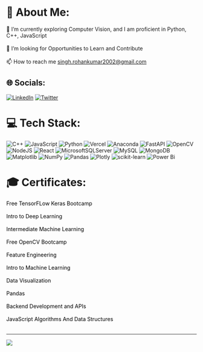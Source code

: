 # 💫 About Me:
🌱 I’m currently exploring Computer Vision, and I am proficient in Python, C++, JavaScript<br><br>👯 I’m looking for Opportunities to Learn and Contribute<br><br>📫 How to reach me singh.rohankumar2002@gmail.com


## 🌐 Socials:
[![LinkedIn](https://img.shields.io/badge/LinkedIn-%230077B5.svg?logo=linkedin&logoColor=white)](https://linkedin.com/in/roxoho) [![Twitter](https://img.shields.io/badge/Twitter-%231DA1F2.svg?logo=Twitter&logoColor=white)](https://twitter.com/roxohoking) 

# 💻 Tech Stack:
![C++](https://img.shields.io/badge/c++-%2300599C.svg?style=for-the-badge&logo=c%2B%2B&logoColor=white) ![JavaScript](https://img.shields.io/badge/javascript-%23323330.svg?style=for-the-badge&logo=javascript&logoColor=%23F7DF1E) ![Python](https://img.shields.io/badge/python-3670A0?style=for-the-badge&logo=python&logoColor=ffdd54) ![Vercel](https://img.shields.io/badge/vercel-%23000000.svg?style=for-the-badge&logo=vercel&logoColor=white) ![Anaconda](https://img.shields.io/badge/Anaconda-%2344A833.svg?style=for-the-badge&logo=anaconda&logoColor=white) ![FastAPI](https://img.shields.io/badge/FastAPI-005571?style=for-the-badge&logo=fastapi) ![OpenCV](https://img.shields.io/badge/opencv-%23white.svg?style=for-the-badge&logo=opencv&logoColor=white) ![NodeJS](https://img.shields.io/badge/node.js-6DA55F?style=for-the-badge&logo=node.js&logoColor=white) ![React](https://img.shields.io/badge/react-%2320232a.svg?style=for-the-badge&logo=react&logoColor=%2361DAFB) ![MicrosoftSQLServer](https://img.shields.io/badge/Microsoft%20SQL%20Server-CC2927?style=for-the-badge&logo=microsoft%20sql%20server&logoColor=white) ![MySQL](https://img.shields.io/badge/mysql-%2300000f.svg?style=for-the-badge&logo=mysql&logoColor=white) ![MongoDB](https://img.shields.io/badge/MongoDB-%234ea94b.svg?style=for-the-badge&logo=mongodb&logoColor=white) ![Matplotlib](https://img.shields.io/badge/Matplotlib-%23ffffff.svg?style=for-the-badge&logo=Matplotlib&logoColor=black) ![NumPy](https://img.shields.io/badge/numpy-%23013243.svg?style=for-the-badge&logo=numpy&logoColor=white) ![Pandas](https://img.shields.io/badge/pandas-%23150458.svg?style=for-the-badge&logo=pandas&logoColor=white) ![Plotly](https://img.shields.io/badge/Plotly-%233F4F75.svg?style=for-the-badge&logo=plotly&logoColor=white) ![scikit-learn](https://img.shields.io/badge/scikit--learn-%23F7931E.svg?style=for-the-badge&logo=scikit-learn&logoColor=white) ![Power Bi](https://img.shields.io/badge/power_bi-F2C811?style=for-the-badge&logo=powerbi&logoColor=black)
# 🎓 Certificates:
<a style="color: black; text-decoration: none;" href="https://drive.google.com/file/d/1DfmvDKobC3A_M4LaAjc2OsYyi_umBkko/view">Free TensorFLow Keras Bootcamp</a> <br><br>
<a style="color: black; text-decoration: none;" href="https://www.kaggle.com/learn/certification/roxoho/intro-to-deep-learning">Intro to Deep Learning</a> <br><br>
<a style="color: black; text-decoration: none;" href="https://www.kaggle.com/learn/certification/roxoho/intermediate-machine-learning">Intermediate Machine Learning</a> <br><br>
<a style="color: black; text-decoration: none;" href="https://drive.google.com/file/d/1hziPiOQmn63anZ_seD8uIbouThZdTvqN/view?usp=sharing">Free OpenCV Bootcamp</a> <br><br>
<a style="color: black; text-decoration: none;" href="https://www.kaggle.com/learn/certification/roxoho/feature-engineering">Feature Engineering</a> <br><br>
<a style="color: black; text-decoration: none;" href="https://www.kaggle.com/learn/certification/roxoho/intro-to-machine-learning">Intro to Machine Learning</a> <br><br>
<a style="color: black; text-decoration: none;" href="https://www.kaggle.com/learn/certification/roxoho/data-visualization">Data Visualization</a> <br><br>
<a style="color: black; text-decoration: none;" href="https://www.kaggle.com/learn/certification/roxoho/pandas">Pandas</a> <br><br>
<a style="color: black; text-decoration: none;" href="https://www.freecodecamp.org/certification/roxoho/back-end-development-and-apis">Backend Development and APIs</a> <br><br>
<a style="color: black; text-decoration: none;" href="https://www.freecodecamp.org/certification/roxoho/javascript-algorithms-and-data-structures">JavaScript Algorithms And Data Structures</a> <br><br>



---
[![](https://visitcount.itsvg.in/api?id=roxoho&icon=4&color=0)](https://visitcount.itsvg.in)

<!-- Proudly created with GPRM ( https://gprm.itsvg.in ) -->
